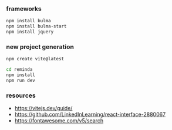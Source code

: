 
### frameworks

```bash
npm install bulma
npm install bulma-start
npm install jquery
```

### new project generation

```bash
npm create vite@latest
```

```bash
cd reminda
npm install
npm run dev
```

### resources ###

 - https://vitejs.dev/guide/
 - https://github.com/LinkedInLearning/react-interface-2880067
 - https://fontawesome.com/v5/search
 
